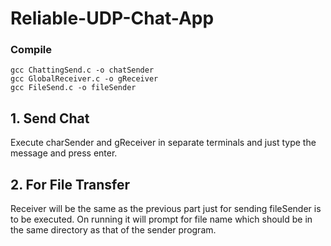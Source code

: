 # Reliable-UDP-Chat-App


### Compile
```
gcc ChattingSend.c -o chatSender
gcc GlobalReceiver.c -o gReceiver
gcc FileSend.c -o fileSender
```

## 1. Send Chat
Execute charSender and gReceiver in separate terminals and just type the message and press enter.


## 2. For File Transfer

Receiver will be the same as the previous part just for sending fileSender is to be executed.
On running it will prompt for file name which should be in the same directory as that of the sender program.
